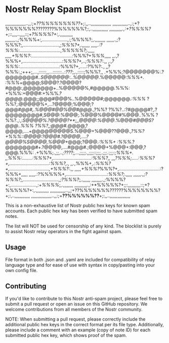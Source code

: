 # Nostr Relay Spam Blocklist

,,,,,,,,,,,,,,,,..,,:;+*??%%%%%%%%??*+;:,,..,,,,,,,,,,,,,,,,
,,,,,,,,,,,,..,:;+?%%%%%%%????????%%%%%%%?*;:,..,,,,,,,,,,,,
,,,,,,,,,,.,:+?%%%%?*+;::,,,,..,,,,::;+*?%%%%?+:,.,,,,,,,,,,
,,,,,,,,.,;*%%%%*+:,....................,:;*%%%%?;,.,,,,,,,,
,,,,,,.,;?%%%?;,............................,;*%%%?+,.,,,,,,
,,,,,.:?%%%*:................................,*%%%%%?;.,,,,,
,,,,,+%%%?:................................:*%%%?+*%%%*,,,,,
,,.,?%%%+,...............................:*%%%?+,..;%%%?:.,,
,.,?%%%:...............................:*%%%?+,.....:?%%?:.,
,,?%%%:,;+++;,...,::::::,,...:::::::..:*???*;,.,:::::;%%%?,,
.+%%%;?@@@@@@@%:.?@@@@@@@#*..S@@@@@@:..%@@@@@*.%@@@@@*:%%%+.
:%%%*+@@@@;S@@@?.?@@@@?#@@@:,@@@@@@@+..%@@@@@%,#@@@@@*.*%%%:
+%%%:+@@@#:+%%%*.?@@@@.*@@@;;@@@#@@@%..%@@@@@#;@@@@@@*.:%%%*
?%%?,:@@@@@%+,...?@@@@;%@@@;?@@@*#@@#,.%@@@#@@%@@#@@@*.,?%%?
?%%?..:?#@@@@#?,.?@@@@@@@@#,S@@@:%@@@;.%@@@%@@@@#%@@@*..*%%%
?%%?.,:,:*S@@@@%.?@@@@?**;,,@@@@:%@@@*.%@@@*#@@@S?@@@*..*%%%
?%%?,;@@@#.*@@@@,?@@@@,....+@@@@@@@@@S.%@@@+%@@@??@@@*.,?%%?
+%%%::@@@@:?@@@#.?@@@@,....?@@@@%S@@@@,%@@@+*@@@;?@@@*.:%%%+
:%%%*.?@@@@@@@#+.?@@@@,....#@@@#.;@@@@+%@@@+:@@@,?@@@*.*%%%:
.+%%%;.,;****;,..;????;,...;;;;;.,;;;;::;;;,.;;;.:;;;:;%%%+.
,,*%%%:........:*%%%?+,..............................:%%%?,,
,,,?%%%;.....:*%%%?+,...............................:%%%?,.,
,,.,*%%%+,.:*%%%?+,...............................,+%%%?:.,,
,,,,,+%%%?*%%%?+,................................:?%%%+,,,,,
,,,,,.:?%%%%%+,................................:*%%%?;.,,,,,
,,,,,,.,;?%%%?;,............................,;?%%%?;,.,,,,,,
,,,,,,,,.,;*%%%%?+:,....................,:+*%%%%*;,.,,,,,,,,
,,,,,,,,,,.,:+*%%%%%?+;;:,,,,,,,,,,::;+?%%%%%?+:,.,,,,,,,,,,
,,,,,,,,,,,,..,,;+??%%%%%%%??????%%%%%%%%?+;:,..,,,,,,,,,,,,
,,,,,,,,,,,,,,,,..,,:;+**??%%%%%%??**+;:,,..,,,,,,,,,,,,,,,,

This is a non-exhaustive list of Nostr public hex keys for known spam accounts. Each public hex key has been verified to have submitted spam notes.

The list will NOT be used for censorship of any kind. The blocklist is purely to assist Nostr relay operators in the fight against spam.

## Usage

File format in both .json and .yaml are included for compatibility of relay language type and for ease of use with syntax in copy/pasting into your own config file.

## Contributing

If you'd like to contribute to this Nostr anti-spam project, please feel free to submit a pull request or open an issue on this GitHub repository. We welcome contributions from all members of the Nostr community.

NOTE: When submitting a pull request, please correctly include the additional public hex keys in the correct format per its file type. Additionally, please include a comment with an example (copy of note ID) for each submitted public hex key, which shows proof of the spam.
